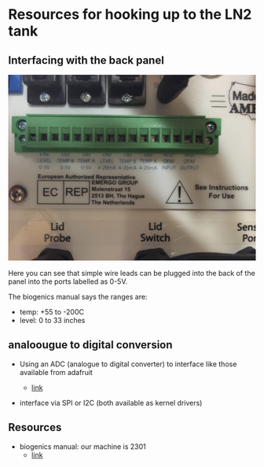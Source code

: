 # Resources for hooking up to the LN2 tank


## Interfacing with the back panel

![back-panel](ln2-back-pins.jpeg)

Here you can see that simple wire leads can be plugged into the back of the panel into the ports labelled as 0-5V.

The biogenics manual says the ranges are:
- temp: +55 to -200C
- level: 0 to 33 inches

## analoougue to digital conversion

- Using an ADC (analogue to digital converter) to interface like those available from adafruit
	- [link](https://www.adafruit.com/products/1083?gclid=CjwKEAjwk6K8BRDM3aCSkdCtzSQSJAA3Vf38rcx3qXdMl0GTGCH5S8iKIgM06vSdwzxo8IAfB37wRxoCxKnw_wcB)
	
- interface via SPI or I2C (both available as kernel drivers)

## Resources

- biogenics manual: our machine is 2301
	- [link](http://www.custombiogenics.com/Information/Manuals/isothermal-standardfreezermanuals/2301%20Manual/2301Manual/2301%20Manual.pdf)